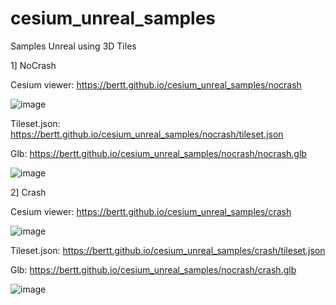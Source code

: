 # cesium_unreal_samples

Samples Unreal using 3D Tiles

1] NoCrash

Cesium viewer: https://bertt.github.io/cesium_unreal_samples/nocrash

![image](https://user-images.githubusercontent.com/538812/176209257-9108f31c-4c93-4dc2-9286-858b51093f23.png)

Tileset.json: https://bertt.github.io/cesium_unreal_samples/nocrash/tileset.json

Glb: https://bertt.github.io/cesium_unreal_samples/nocrash/nocrash.glb

![image](https://user-images.githubusercontent.com/538812/176208958-01404551-e9fa-4e11-a15e-c9b81b58317c.png)

2] Crash

Cesium viewer: https://bertt.github.io/cesium_unreal_samples/crash

![image](https://user-images.githubusercontent.com/538812/176209398-34ff741e-9a8e-4642-80ac-d0bf01d67506.png)

Tileset.json: https://bertt.github.io/cesium_unreal_samples/crash/tileset.json

Glb: https://bertt.github.io/cesium_unreal_samples/nocrash/crash.glb

![image](https://user-images.githubusercontent.com/538812/176209144-51e8d290-6d0a-4dc3-b682-0510343553b5.png)
